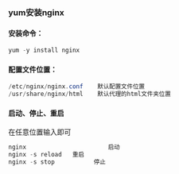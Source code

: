 ### yum安装nginx

#### 安装命令：

```java
yum -y install nginx
```



#### 配置文件位置：

```java
/etc/nginx/nginx.conf    默认配置文件位置
/usr/share/nginx/html    默认代理的html文件夹位置
```



#### 启动、停止、重启

在任意位置输入即可

```java
nginx 						启动
nginx -s reload   重启
nginx -s stop			停止
```













